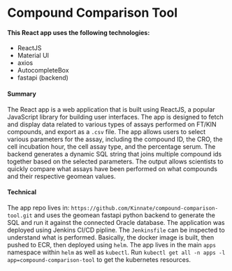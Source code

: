 # Compound Comparison Tool

#### This React app uses the following technologies:

- ReactJS
- Material UI
- axios
- AutocompleteBox
- fastapi (backend)

#### Summary

The React app is a web application that is built using ReactJS, a popular JavaScript library for building user interfaces.
The app is designed to fetch and display data related to various types of assays performed on FT/KIN compounds, and export as a `.csv` file.
The app allows users to select various parameters for the assay, including the compound ID, the CRO,
the cell incubation hour, the cell assay type, and the percentage serum. The
backend generates a dynamic SQL string that joins multiple compound ids together
based on the selected parameters. The output allows scientists to quickly
compare what assays have been performed on what compounds and their respective
geomean values.

#### Technical

The app repo lives in: `https://github.com/Kinnate/compound-comparison-tool.git`
and uses the geomean fastapi python backend to generate the SQL and run it
against the connected Oracle database. The application was deployed using
Jenkins CI/CD pipline. The `Jenkinsfile` can be inspected to understand what is
performed. Basically, the docker image is built, then pushed to ECR, then
deployed using `helm`. The app lives in the main `apps` namespace within `helm`
as well as `kubectl`. Run `kubectl get all -n apps -l app=compound-comparison-tool` to get the kubernetes resources.
